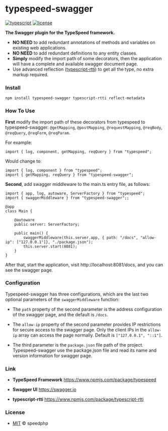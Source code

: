# typespeed-swagger 

[![typescript](https://badgen.net/badge/icon/TypeScript?icon=typescript&label)](https://www.npmjs.com/package/typespeed)
[![license](https://badgen.net/github/license/speedphp/typespeed)](https://github.com/SpeedPHP/typespeed/blob/main/LICENSE)

**The Swagger plugin for the TypeSpeed framework.**

- **NO NEED** to add redundant annotations of methods and variables on existing web applications. 
- **NO NEED** to add redundant definitions to any entity classes.
- **Simply** modify the import path of some decorators, then the application will have a complete and available swagger document page.
- Use advanced reflection ([typescript-rtti](https://github.com/typescript-rtti/typescript-rtti)) to get all the type, no extra markup required.

### Install

```
npm install typespeed-swagger typescript-rtti reflect-metadata
```

### How To Use

**First** modify the import path of these decorators from typespeed to typespeed-swagger: `@getMapping`, `@postMapping`, `@requestMapping`, `@reqBody`, `@reqQuery`, `@reqForm`, `@reqParam`.

For example:
```
import { log, component, getMapping, reqQuery } from "typespeed";
```
Would change to:
```
import { log, component } from "typespeed";
import { getMapping, reqQuery } from "typespeed-swagger";
```

**Second**, add swagger middleware to the main.ts entry file, as follows:
```
import { app, log, autoware, ServerFactory } from "typespeed";
import { swaggerMiddleware } from "typespeed-swagger";;

@app
class Main {

    @autoware
    public server: ServerFactory;

    public main() {
        swaggerMiddleware(this.server.app, { path: "/docs", "allow-ip": ["127.0.0.1"]}, "./package.json");
        this.server.start(8081);
    }
}
```

After that, start the application, visit http://localhost:8081/docs, and you can see the swagger page.

### Configuration

Typespeed-swagger has three configurations, which are the last two optional parameters of the `swaggerMiddleware` function:

- The `path` property of the second parameter is the address configuration of the swagger page, and the default is `/docs`.

- The `allow-ip` property of the second parameter provides IP restrictions for secure access to the swagger page. Only the client IPs in the `allow-ip` array can access the page normally. Default is `["127.0.0.1", "::1"]`.

- The third parameter is the `package.json` file path of the project. Typespeed-swagger use the package.json file and read its name and version information for swagger page.


### Link

- **TypeSpeed Framework** <https://www.npmjs.com/package/typespeed>

- **Swagger UI** <https://swagger.io>

- **typescript-rtti** <https://www.npmjs.com/package/typescript-rtti>

### License

- [MIT](LICENSE) © speedphp